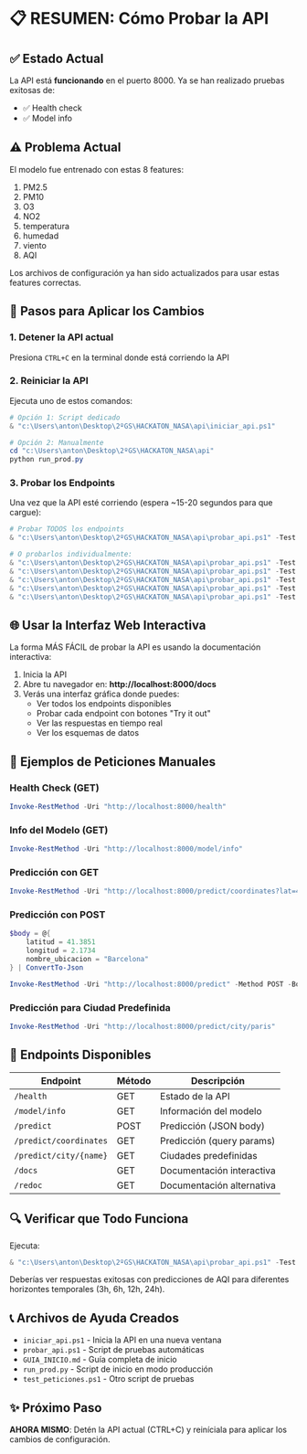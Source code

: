 # 📋 RESUMEN: Cómo Probar la API

## ✅ Estado Actual

La API está **funcionando** en el puerto 8000. Ya se han realizado pruebas exitosas de:
- ✅ Health check
- ✅ Model info

## ⚠️ Problema Actual

El modelo fue entrenado con estas 8 features:
1. PM2.5
2. PM10
3. O3
4. NO2
5. temperatura
6. humedad
7. viento
8. AQI

Los archivos de configuración ya han sido actualizados para usar estas features correctas.

## 🔄 Pasos para Aplicar los Cambios

### 1. Detener la API actual
Presiona `CTRL+C` en la terminal donde está corriendo la API

### 2. Reiniciar la API
Ejecuta uno de estos comandos:

```powershell
# Opción 1: Script dedicado
& "c:\Users\anton\Desktop\2ºGS\HACKATON_NASA\api\iniciar_api.ps1"

# Opción 2: Manualmente
cd "c:\Users\anton\Desktop\2ºGS\HACKATON_NASA\api"
python run_prod.py
```

### 3. Probar los Endpoints

Una vez que la API esté corriendo (espera ~15-20 segundos para que cargue):

```powershell
# Probar TODOS los endpoints
& "c:\Users\anton\Desktop\2ºGS\HACKATON_NASA\api\probar_api.ps1" -Test all

# O probarlos individualmente:
& "c:\Users\anton\Desktop\2ºGS\HACKATON_NASA\api\probar_api.ps1" -Test health
& "c:\Users\anton\Desktop\2ºGS\HACKATON_NASA\api\probar_api.ps1" -Test info
& "c:\Users\anton\Desktop\2ºGS\HACKATON_NASA\api\probar_api.ps1" -Test get
& "c:\Users\anton\Desktop\2ºGS\HACKATON_NASA\api\probar_api.ps1" -Test post
& "c:\Users\anton\Desktop\2ºGS\HACKATON_NASA\api\probar_api.ps1" -Test city
```

## 🌐 Usar la Interfaz Web Interactiva

La forma MÁS FÁCIL de probar la API es usando la documentación interactiva:

1. Inicia la API
2. Abre tu navegador en: **http://localhost:8000/docs**
3. Verás una interfaz gráfica donde puedes:
   - Ver todos los endpoints disponibles
   - Probar cada endpoint con botones "Try it out"
   - Ver las respuestas en tiempo real
   - Ver los esquemas de datos

## 📝 Ejemplos de Peticiones Manuales

### Health Check (GET)
```powershell
Invoke-RestMethod -Uri "http://localhost:8000/health"
```

### Info del Modelo (GET)
```powershell
Invoke-RestMethod -Uri "http://localhost:8000/model/info"
```

### Predicción con GET
```powershell
Invoke-RestMethod -Uri "http://localhost:8000/predict/coordinates?lat=40.4168&lon=-3.7038&location_name=Madrid"
```

### Predicción con POST
```powershell
$body = @{
    latitud = 41.3851
    longitud = 2.1734
    nombre_ubicacion = "Barcelona"
} | ConvertTo-Json

Invoke-RestMethod -Uri "http://localhost:8000/predict" -Method POST -Body $body -ContentType "application/json"
```

### Predicción para Ciudad Predefinida
```powershell
Invoke-RestMethod -Uri "http://localhost:8000/predict/city/paris"
```

## 🎯 Endpoints Disponibles

| Endpoint | Método | Descripción |
|----------|--------|-------------|
| `/health` | GET | Estado de la API |
| `/model/info` | GET | Información del modelo |
| `/predict` | POST | Predicción (JSON body) |
| `/predict/coordinates` | GET | Predicción (query params) |
| `/predict/city/{name}` | GET | Ciudades predefinidas |
| `/docs` | GET | Documentación interactiva |
| `/redoc` | GET | Documentación alternativa |

## 🔍 Verificar que Todo Funciona

Ejecuta:
```powershell
& "c:\Users\anton\Desktop\2ºGS\HACKATON_NASA\api\probar_api.ps1" -Test all
```

Deberías ver respuestas exitosas con predicciones de AQI para diferentes horizontes temporales (3h, 6h, 12h, 24h).

## 📞 Archivos de Ayuda Creados

- `iniciar_api.ps1` - Inicia la API en una nueva ventana
- `probar_api.ps1` - Script de pruebas automáticas
- `GUIA_INICIO.md` - Guía completa de inicio
- `run_prod.py` - Script de inicio en modo producción
- `test_peticiones.ps1` - Otro script de pruebas

## ✨ Próximo Paso

**AHORA MISMO**: Detén la API actual (CTRL+C) y reiníciala para aplicar los cambios de configuración.
